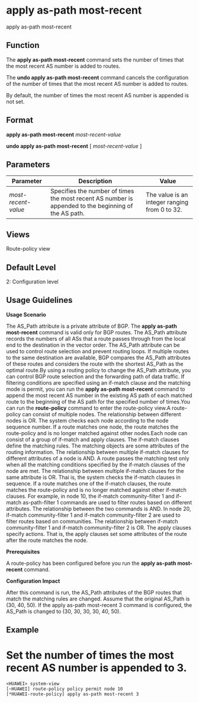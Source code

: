apply as-path most-recent
=========================

apply as-path most-recent

Function
--------



The **apply as-path most-recent** command sets the number of times that the most recent AS number is added to routes.

The **undo apply as-path most-recent** command cancels the configuration of the number of times that the most recent AS number is added to routes.



By default, the number of times the most recent AS number is appended is not set.


Format
------

**apply as-path most-recent** *most-recent-value*

**undo apply as-path most-recent** [ *most-recent-value* ]


Parameters
----------

| Parameter | Description | Value |
| --- | --- | --- |
| *most-recent-value* | Specifies the number of times the most recent AS number is appended to the beginning of the AS path. | The value is an integer ranging from 0 to 32. |



Views
-----

Route-policy view


Default Level
-------------

2: Configuration level


Usage Guidelines
----------------

**Usage Scenario**



The AS\_Path attribute is a private attribute of BGP. The **apply as-path most-recent** command is valid only for BGP routes. The AS\_Path attribute records the numbers of all ASs that a route passes through from the local end to the destination in the vector order. The AS\_Path attribute can be used to control route selection and prevent routing loops. If multiple routes to the same destination are available, BGP compares the AS\_Path attributes of these routes and considers the route with the shortest AS\_Path as the optimal route.By using a routing policy to change the AS\_Path attribute, you can control BGP route selection and the forwarding path of data traffic. If filtering conditions are specified using an if-match clause and the matching mode is permit, you can run the **apply as-path most-recent** command to append the most recent AS number in the existing AS path of each matched route to the beginning of the AS path for the specified number of times.You can run the **route-policy** command to enter the route-policy view.A route-policy can consist of multiple nodes. The relationship between different nodes is OR. The system checks each node according to the node sequence number. If a route matches one node, the route matches the route-policy and is no longer matched against other nodes.Each node can consist of a group of if-match and apply clauses. The if-match clauses define the matching rules. The matching objects are some attributes of the routing information. The relationship between multiple if-match clauses for different attributes of a node is AND. A route passes the matching test only when all the matching conditions specified by the if-match clauses of the node are met. The relationship between multiple if-match clauses for the same attribute is OR. Thai is, the system checks the if-match clauses in sequence. If a route matches one of the if-match clauses, the route matches the route-policy and is no longer matched against other if-match clauses. For example, in node 10, the if-match community-filter 1 and if-match as-path-filter 1 commands are used to filter routes based on different attributes. The relationship between the two commands is AND. In node 20, if-match community-filter 1 and if-match community-filter 2 are used to filter routes based on communities. The relationship between if-match community-filter 1 and if-match community-filter 2 is OR. The apply clauses specify actions. That is, the apply clauses set some attributes of the route after the route matches the node.



**Prerequisites**



A route-policy has been configured before you run the **apply as-path most-recent** command.



**Configuration Impact**



After this command is run, the AS\_Path attributes of the BGP routes that match the matching rules are changed. Assume that the original AS\_Path is (30, 40, 50). If the apply as-path most-recent 3 command is configured, the AS\_Path is changed to (30, 30, 30, 30, 40, 50).




Example
-------

# Set the number of times the most recent AS number is appended to 3.
```
<HUAWEI> system-view
[~HUAWEI] route-policy policy permit node 10
[*HUAWEI-route-policy] apply as-path most-recent 3

```